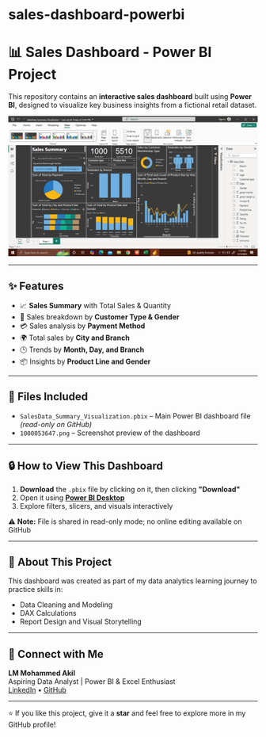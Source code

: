 # sales-dashboard-powerbi
# 📊 Sales Dashboard - Power BI Project

This repository contains an **interactive sales dashboard** built using **Power BI**, designed to visualize key business insights from a fictional retail dataset.

![Dashboard Preview](SalesDasboard_PowerBI_Preview.png)


---

## ✨ Features

- 📈 **Sales Summary** with Total Sales & Quantity
- 👤 Sales breakdown by **Customer Type & Gender**
- 💳 Sales analysis by **Payment Method**
- 🌍 Total sales by **City and Branch**
- 🕒 Trends by **Month, Day, and Branch**
- 📦 Insights by **Product Line and Gender**

---

## 📂 Files Included

- `SalesData_Summary_Visualization.pbix` – Main Power BI dashboard file *(read-only on GitHub)*
- `1000053647.png` – Screenshot preview of the dashboard

---

## 🔒 How to View This Dashboard

1. **Download** the `.pbix` file by clicking on it, then clicking **"Download"**
2. Open it using **[Power BI Desktop](https://powerbi.microsoft.com/en-us/desktop/)**
3. Explore filters, slicers, and visuals interactively

⚠️ **Note:** File is shared in read-only mode; no online editing available on GitHub

---

## 📌 About This Project

This dashboard was created as part of my data analytics learning journey to practice skills in:
- Data Cleaning and Modeling
- DAX Calculations
- Report Design and Visual Storytelling

---

## 👋 Connect with Me

**LM Mohammed Akil**  
Aspiring Data Analyst | Power BI & Excel Enthusiast  
[LinkedIn]([https://www.linkedin.com/in/mohammedakil/](https://www.linkedin.com/in/lm-mohammed-akil/)) • [GitHub](https://github.com/mohammedakillm)

---

⭐ If you like this project, give it a **star** and feel free to explore more in my GitHub profile!
